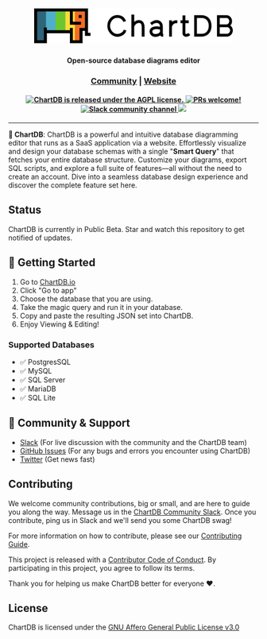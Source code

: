 
<h1 align="center">
  <a href="https://chartdb.io"><img src="https://github.com/chartdb/chartdb/blob/main/src/assets/logo.png?raw=true" width="400" height="70" alt="ChartDB"></a>
<br>
</h1>

<p align="center">
  <b>Open-source database diagrams editor</b> <br />
</p>

<h3 align="center">
  <a href="https://join.slack.com/t/chartdb/shared_invite/zt-2ourrlh5e-mKIHCRML3_~m_gHjD5EcUg">Community</a> |
  <a href="https://www.chartdb.io">Website</a>
</h3>

<h4 align="center">
  <a href="https://github.com/chartdb/chartdb?tab=AGPL-3.0-1-ov-file#readme">
    <img src="https://img.shields.io/github/license/chartdb/chartdb?color=blue" alt="ChartDB is released under the AGPL license." />
  </a>
  <a href="https://github.com/chartdb/chartdb/blob/main/CONTRIBUTING.md">
    <img src="https://img.shields.io/badge/PRs-Welcome-brightgreen" alt="PRs welcome!" />
  </a>
  <a href="https://join.slack.com/t/chartdbcommunity/shared_invite/_1234">
    <img src="https://img.shields.io/badge/Join%20Slack-purple?logo=slack&link=https://join.slack.com/t/chartdb/shared_invite/zt-2ourrlh5e-mKIHCRML3_~m_gHjD5EcUg" alt="Slack community channel" />
  </a>
  <a href="https://x.com/chartdb_io">
    <img src="https://img.shields.io/twitter/follow/ChartDB?style=social"/>
  </a>

</h4>

---

**🎉 ChartDB**:
ChartDB is a powerful and intuitive database diagramming editor that runs as a SaaS application via a website.
Effortlessly visualize and design your database schemas with a single "**Smart Query**" that fetches your entire database structure.
Customize your diagrams, export SQL scripts, and explore a full suite of features—all without the need to create an account.
Dive into a seamless database design experience and discover the complete feature set here.

## Status

ChartDB is currently in Public Beta. Star and watch this repository to get notified of updates.

## 🚀 Getting Started

1. Go to [ChartDB.io](https://chartdb.io)
2. Click "Go to app"
3. Choose the database that you are using.
4. Take the magic query and run it in your database.
5. Copy and paste the resulting JSON set into ChartDB.
6. Enjoy Viewing & Editing!

### Supported Databases

- ✅ PostgresSQL
- ✅ MySQL
- ✅ SQL Server
- ✅ MariaDB
- ✅ SQL Lite

## 💚 Community & Support

- [Slack](https://join.slack.com/t/chartdb/shared_invite/zt-2ourrlh5e-mKIHCRML3_~m_gHjD5EcUg) (For live discussion with the community and the ChartDB team)
- [GitHub Issues](https://github.com/chartdb/chartdb/issues) (For any bugs and errors you encounter using ChartDB)
- [Twitter](https://x.com/chartdb_io) (Get news fast)

## Contributing

We welcome community contributions, big or small, and are here to guide you along
the way. Message us in the [ChartDB Community Slack](https://join.slack.com/t/chartdb/shared_invite/zt-2ourrlh5e-mKIHCRML3_~m_gHjD5EcUg). Once you contribute, ping us in Slack and we'll send you some ChartDB swag!

For more information on how to contribute, please see our
[Contributing Guide](/CONTRIBUTING.md).

This project is released with a [Contributor Code of Conduct](/CODE_OF_CONDUCT.md).
By participating in this project, you agree to follow its terms.

Thank you for helping us make ChartDB better for everyone :heart:.

## License

ChartDB is licensed under the [GNU Affero General Public License v3.0](LICENSE)
